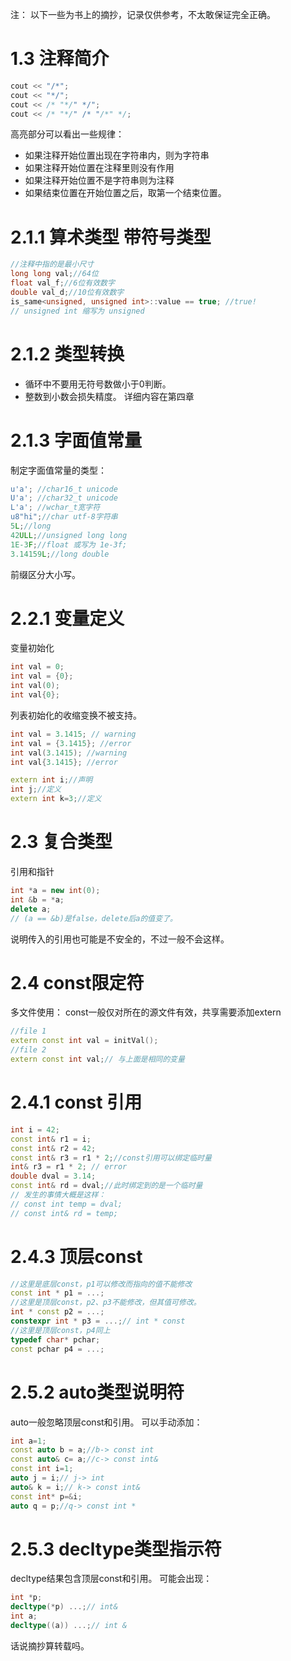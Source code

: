 注： 以下一些为书上的摘抄，记录仅供参考，不太敢保证完全正确。
# 1.3 注释简介
```c++
cout << "/*";
cout << "*/";
cout << /* "*/" */";
cout << /* "*/" /* "/*" */;
```
高亮部分可以看出一些规律：  

- 如果注释开始位置出现在字符串内，则为字符串
- 如果注释开始位置在注释里则没有作用
- 如果注释开始位置不是字符串则为注释
- 如果结束位置在开始位置之后，取第一个结束位置。

# 2.1.1 算术类型 带符号类型
```c++
//注释中指的是最小尺寸
long long val;//64位
float val_f;//6位有效数字
double val_d;//10位有效数字
is_same<unsigned, unsigned int>::value == true; //true!
// unsigned int 缩写为 unsigned
```
# 2.1.2 类型转换
* 循环中不要用无符号数做小于0判断。
* 整数到小数会损失精度。
详细内容在第四章
# 2.1.3 字面值常量
制定字面值常量的类型：
```c++
u'a'; //char16_t unicode
U'a'; //char32_t unicode
L'a'; //wchar_t宽字符
u8"hi";//char utf-8字符串
5L;//long
42ULL;//unsigned long long
1E-3F;//float 或写为 1e-3f;
3.14159L;//long double
```
前缀区分大小写。
# 2.2.1 变量定义
变量初始化
```c++
int val = 0;
int val = {0};
int val(0);
int val{0};
```
列表初始化的收缩变换不被支持。
```c++
int val = 3.1415; // warning
int val = {3.1415}; //error
int val(3.1415); //warning
int val{3.1415}; //error
```
```c++
extern int i;//声明
int j;//定义
extern int k=3;//定义
```
# 2.3 复合类型
引用和指针
```c++
int *a = new int(0);
int &b = *a;
delete a;
// (a == &b)是false，delete后a的值变了。
```
说明传入的引用也可能是不安全的，不过一般不会这样。
# 2.4 const限定符
多文件使用： 
const一般仅对所在的源文件有效，共享需要添加extern
```c++
//file 1
extern const int val = initVal();
//file 2
extern const int val;// 与上面是相同的变量
```
# 2.4.1 const 引用
```c++
int i = 42;
const int& r1 = i;
const int& r2 = 42;
const int& r3 = r1 * 2;//const引用可以绑定临时量
int& r3 = r1 * 2; // error
double dval = 3.14;
const int& rd = dval;//此时绑定到的是一个临时量
// 发生的事情大概是这样：
// const int temp = dval;
// const int& rd = temp;
```
# 2.4.3 顶层const
```c++
//这里是底层const，p1可以修改而指向的值不能修改
const int * p1 = ...;
//这里是顶层const，p2、p3不能修改，但其值可修改。
int * const p2 = ...;
constexpr int * p3 = ...;// int * const
//这里是顶层const，p4同上
typedef char* pchar;
const pchar p4 = ...;
```
# 2.5.2 auto类型说明符
auto一般忽略顶层const和引用。
可以手动添加：
```c++
int a=1;
const auto b = a;//b-> const int
const auto& c= a;//c-> const int&
const int i=1;
auto j = i;// j-> int
auto& k = i;// k-> const int&
const int* p=&i;
auto q = p;//q-> const int *
```
# 2.5.3 decltype类型指示符
decltype结果包含顶层const和引用。
可能会出现：
```c++
int *p;
decltype(*p) ...;// int&
int a;
decltype((a)) ...;// int &
```


话说摘抄算转载吗。